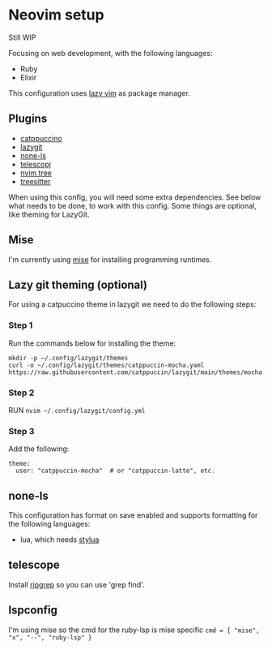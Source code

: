 # Neovim setup
Still WIP

Focusing on web development, with the following languages:
- Ruby 
- Elixir

This configuration uses [lazy vim](https://github.com/LazyVim/LazyVim) as package manager. 

## Plugins  
- [catppuccino](https://github.com/catppuccin/nvim)
- [lazygit](https://github.com/jesseduffield/lazygit)
- [none-ls](https://github.com/nvimtools/none-ls.nvim)
- [telescopj](https://github.com/nvim-telescope/telescope.nvim)
- [nvim tree](https://github.com/nvim-tree/nvim-tree.lua)
- [treesitter](https://github.com/nvim-treesitter/nvim-treesitter)

When using this config, you will need some extra dependencies.
See below what needs to be done, to work with this config. 
Some things are optional, like theming for LazyGit. 

## Mise
I'm currently using [mise](https://mise.jdx.dev/getting-started.html) for installing programming runtimes.

## Lazy git theming (optional)
For using a catpuccino theme in lazygit we need to do the following steps:

### Step 1 
Run the commands below for installing the theme:
```
mkdir -p ~/.config/lazygit/themes  
curl -o ~/.config/lazygit/themes/catppuccin-mocha.yaml https://raw.githubusercontent.com/catppuccin/lazygit/main/themes/mocha.yaml
```

### Step 2 
RUN `nvim ~/.config/lazygit/config.yml`

### Step 3
Add the following:
```
theme:
  user: "catppuccin-mocha"  # or "catppuccin-latte", etc.
```

## none-ls
This configuration has format on save enabled and supports formatting for the following languages:
- lua, which needs [stylua](https://github.com/JohnnyMorganz/StyLua)    

## telescope
Install [ripgrep](https://github.com/BurntSushi/ripgrep?tab=readme-ov-file#installation) so you can use 'grep find'. 

## lspconfig
I'm using mise so the cmd for the ruby-lsp is mise specific 
```cmd = { "mise", "x", "--", "ruby-lsp" }```



